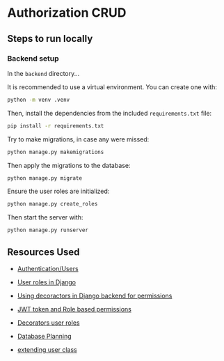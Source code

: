 # Authorization CRUD

## Steps to run locally

### Backend setup

In the `backend` directory...

It is recommended to use a virtual environment. You can create one
with:

```sh
python -m venv .venv
```

Then, install the dependencies from the included `requirements.txt` file:

```sh
pip install -r requirements.txt
```

Try to make migrations, in case any were missed:

```sh
python manage.py makemigrations
```

Then apply the migrations to the database:

```sh
python manage.py migrate
```

Ensure the user roles are initialized:

```sh
python manage.py create_roles
```

Then start the server with:

```sh
python manage.py runserver
```

## Resources Used

- [Authentication/Users](https://www.youtube.com/watch?v=c-QsfbznSXI)

- [User roles in Django](https://medium.com/@farad.dev/managing-user-permissions-and-roles-in-django-a-hands-on-guide-f0ac6fa1f354)

- [Using decoractors in Django backend for permissions](https://www.youtube.com/watch?v=eBsc65jTKvw)
- [JWT token and Role based permissions](https://www.youtube.com/watch?v=5JG5PyU1CXI)
- [Decorators user roles](https://medium.com/@farad.dev/managing-user-permissions-and-roles-in-django-a-hands-on-guide-f0ac6fa1f354)

- [Database Planning](https://www.drawdb.app/)
- [extending user class](https://simpleisbetterthancomplex.com/tutorial/2016/07/22/how-to-extend-django-user-model.html)
